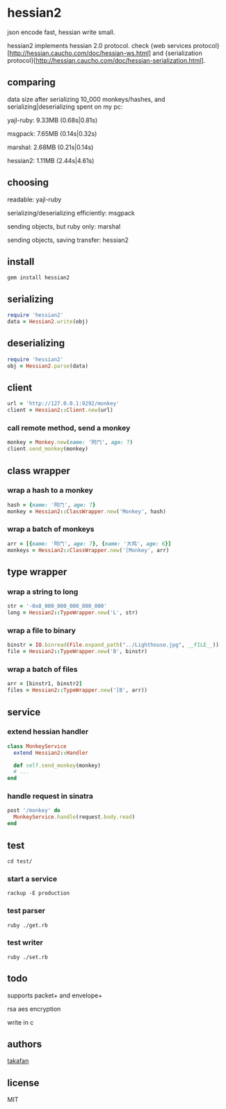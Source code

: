 # hessian2

json encode fast, hessian write small.

hessian2 implements hessian 2.0 protocol. check {web services protocol}[http://hessian.caucho.com/doc/hessian-ws.html] and {serialization protocol}[http://hessian.caucho.com/doc/hessian-serialization.html].

## comparing

data size after serializing 10_000 monkeys/hashes, and serializing|deserializing spent on my pc:

yajl-ruby: 9.33MB (0.68s|0.81s)

msgpack: 7.65MB (0.14s|0.32s)

marshal: 2.68MB (0.21s|0.14s)

hessian2: 1.11MB (2.44s|4.61s)

## choosing

readable: yajl-ruby

serializing/deserializing efficiently: msgpack

sending objects, but ruby only: marshal

sending objects, saving transfer: hessian2

## install

```
gem install hessian2
```

## serializing

``` ruby
require 'hessian2'
data = Hessian2.write(obj)
```

## deserializing 

``` ruby
require 'hessian2'
obj = Hessian2.parse(data)
```

## client

``` ruby
url = 'http://127.0.0.1:9292/monkey'
client = Hessian2::Client.new(url)
```

### call remote method, send a monkey

``` ruby
monkey = Monkey.new(name: '阿门', age: 7)
client.send_monkey(monkey)
```

## class wrapper

### wrap a hash to a monkey

``` ruby
hash = {name: '阿门', age: 7}
monkey = Hessian2::ClassWrapper.new('Monkey', hash)
```

### wrap a batch of monkeys

``` ruby
arr = [{name: '阿门', age: 7}, {name: '大鸡', age: 6}]
monkeys = Hessian2::ClassWrapper.new('[Monkey', arr)
```

## type wrapper

### wrap a string to long

``` ruby
str = '-0x8_000_000_000_000_000'
long = Hessian2::TypeWrapper.new('L', str)
```

### wrap a file to binary

``` ruby
binstr = IO.binread(File.expand_path("../Lighthouse.jpg", __FILE__))
file = Hessian2::TypeWrapper.new('B', binstr)
```

### wrap a batch of files

``` ruby
arr = [binstr1, binstr2]
files = Hessian2::TypeWrapper.new('[B', arr))
```

## service

### extend hessian handler

``` ruby
class MonkeyService
  extend Hessian2::Handler

  def self.send_monkey(monkey)
  # ...
end
```

### handle request in sinatra

``` ruby
post '/monkey' do
  MonkeyService.handle(request.body.read)
end
```

## test

```
cd test/
```

### start a service

```
rackup -E production
```

### test parser

```
ruby ./get.rb
```

### test writer

```
ruby ./set.rb
```

## todo

supports packet+ and envelope+

rsa aes encryption

write in c

## authors

[takafan](http://hululuu.com)

## license

MIT
